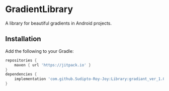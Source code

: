 # GradientLibrary
A library for beautiful gradients in Android projects.

## Installation
Add the following to your Gradle:
```gradle
repositories {
    maven { url 'https://jitpack.io' }
}
dependencies {
    implementation 'com.github.Sudipto-Roy-Joy:Library:gradiant_ver_1.0'
}
